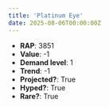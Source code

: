 ```yaml
---
title: 'Platinum Eye'
date: 2025-08-06T00:00:00Z
---
```

- **RAP**: 3851
- **Value**: -1
- **Demand level**: 1
- **Trend**: -1
- **Projected?**: True
- **Hyped?**: True
- **Rare?**: True
